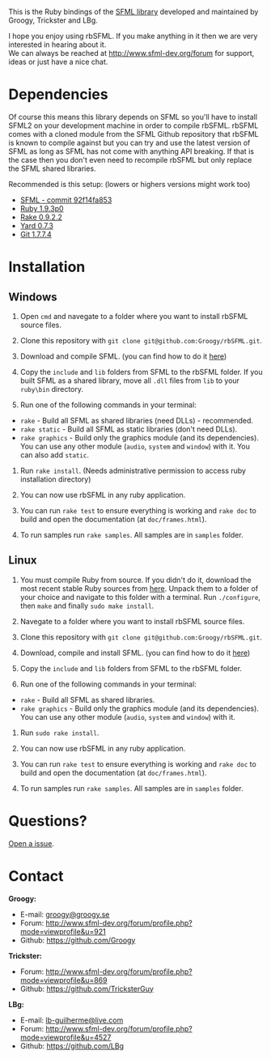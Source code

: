 This is the Ruby bindings of the [SFML library](https://github.com/LaurentGomila/SFML) developed and maintained by Groogy, Trickster and LBg. 

I hope you enjoy using rbSFML. If you make anything in it then we are very interested in hearing about it.  
We can always be reached at http://www.sfml-dev.org/forum for support, ideas or just have a nice chat.

Dependencies
============

Of course this means this library depends on SFML so you'll have to install SFML2 on your development machine in order to compile rbSFML. rbSFML comes with a cloned module from the SFML Github repository that rbSFML is known to compile against but you can try and use the latest version of SFML as long as SFML has not come with anything API breaking. If that is the case then you don't even need to recompile rbSFML but only replace the SFML shared libraries.

Recommended is this setup: (lowers or highers versions might work too)

- [SFML - commit 92f14fa853](https://github.com/LaurentGomila/SFML/tree/92f14fa8538fd8c1db93e4dcfb130a60dbafd651)
- [Ruby 1.9.3p0](http://www.ruby-lang.org/en/downloads/)
- [Rake 0.9.2.2](https://rubygems.org/gems/rake)
- [Yard 0.7.3](https://rubygems.org/gems/yard)
- [Git 1.7.7.4](http://git-scm.com/download)

Installation
============

Windows
-------

1.  Open `cmd` and navegate to a folder where you want to install rbSFML source files.

1.  Clone this repository with `git clone git@github.com:Groogy/rbSFML.git`.

1.  Download and compile SFML. (you can find how to do it [here](http://sfml-dev.org/tutorials/2.0/compile-with-cmake.php))

1.  Copy the `include` and `lib` folders from SFML to the rbSFML folder. If you built SFML as a shared library, move all `.dll` files from `lib` to your `ruby\bin` directory.

1.  Run one of the following commands in your terminal:

  * `rake` - Build all SFML as shared libraries (need DLLs) - recommended.
  * `rake static` - Build all SFML as static libraries (don't need DLLs).
  * `rake graphics` - Build only the graphics module (and its dependencies). You can use any other module (`audio`, `system` and `window`) with it. You can also add `static`.

1.  Run `rake install`. (Needs administrative permission to access ruby installation directory)

1.  You can now use rbSFML in any ruby application. 

1.  You can run `rake test` to ensure everything is working and `rake doc` to build and open the documentation (at `doc/frames.html`).

1.  To run samples run `rake samples`. All samples are in `samples` folder.

Linux
-----

1.  You must compile Ruby from source. If you didn't do it, download the most recent stable Ruby sources from [here](http://www.ruby-lang.org/pt/downloads/). Unpack them to a folder of your choice and navigate to this folder with a terminal. Run `./configure`, then `make` and finally `sudo make install`.

1.  Navegate to a folder where you want to install rbSFML source files.

1.  Clone this repository with `git clone git@github.com:Groogy/rbSFML.git`.

1.  Download, compile and install SFML. (you can find how to do it [here](http://sfml-dev.org/tutorials/2.0/compile-with-cmake.php))

1.  Copy the `include` and `lib` folders from SFML to the rbSFML folder.

1.  Run one of the following commands in your terminal:

  * `rake` - Build all SFML as shared libraries.
  * `rake graphics` - Build only the graphics module (and its dependencies). You can use any other module (`audio`, `system` and `window`) with it.

1.  Run `sudo rake install`.

1.  You can now use rbSFML in any ruby application.

1.  You can run `rake test` to ensure everything is working and `rake doc` to build and open the documentation (at `doc/frames.html`).

1.  To run samples run `rake samples`. All samples are in `samples` folder.

Questions?
==========

[Open a issue](https://github.com/Groogy/rbSFML/issues/new).

Contact
=======

**Groogy:**

- E-mail: groogy@groogy.se
- Forum:  http://www.sfml-dev.org/forum/profile.php?mode=viewprofile&u=921
- Github: https://github.com/Groogy

**Trickster:**

- Forum:  http://www.sfml-dev.org/forum/profile.php?mode=viewprofile&u=869
- Github: https://github.com/TricksterGuy

**LBg:**

- E-mail: lb-guilherme@live.com
- Forum:  http://www.sfml-dev.org/forum/profile.php?mode=viewprofile&u=4527
- Github: https://github.com/LBg
